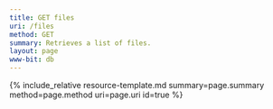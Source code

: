 ```yaml
---
title: GET files 
uri: /files
method: GET
summary: Retrieves a list of files.
layout: page
www-bit: db
---
```


{% include_relative resource-template.md summary=page.summary method=page.method uri=page.uri id=true %}

